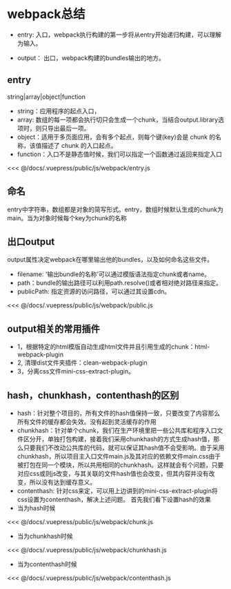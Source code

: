 # webpack总结
* entry: 入口，webpack执行构建的第一步将从entry开始递归构建，可以理解为输入。

* output： 出口，webpack构建的bundles输出的地方。

## entry
string|array|object|function
* string：应用程序的起点入口，
* array: 数组的每一项都会执行切只会生成一个chunk，当结合output.library选项时，则只导出最后一项。
* object：适用于多页面应用，会有多个起点，则每个键(key)会是 chunk 的名称，该值描述了 chunk 的入口起点。
* function：入口不是静态值时候，我们可以指定一个函数通过返回来指定入口

<<< @/docs/.vuepress/public/js/webpack/entry.js

## 命名
entry中字符串，数组都是对象的简写形式。entry，数组时候默认生成的chunk为main。当为对象时候每个key为chunk的名称

## 出口output
output属性决定webpack在哪里输出他的bundles，以及如何命名这些文件。
* filename: '输出bundle的名称'可以通过模版语法指定chunk或者name。
* path：bundle的输出路径可以利用path.resolve()或者相对绝对路径来指定。
* publicPath: 指定资源的访问路径，可以通过其设置cdn。

<<< @/docs/.vuepress/public/js/webpack/public.js

## output相关的常用插件
* 1，根据特定的html模版自动生成html文件并且引用生成的chunk：html-webpack-plugin
* 2, 清理dist文件夹插件：clean-webpack-plugin
* 3，分离css文件mini-css-extract-plugin。

## hash，chunkhash，contenthash的区别
* hash：针对整个项目的，所有文件的hash值保持一致，只要改变了内容那么所有文件的缓存都会失效。没有起到灵活缓存的作用
* chunkhash：针对单个chunk，我们在生产环境里把一些公共库和程序入口文件区分开，单独打包构建，接着我们采用chunkhash的方式生成hash值，那么只要我们不改动公共库的代码，就可以保证其hash值不会受影响。由于采用chunkhash，所以项目主入口文件main.js及其对应的依赖文件main.css由于被打包在同一个模块，所以共用相同的chunkhash。这样就会有个问题，只要对应css或则js改变，与其关联的文件hash值也会改变，但其内容并没有改变，所以没有达到缓存意义。
* contenthash: 针对css来定，可以用上边讲到的mini-css-extract-plugin将css设置为contenthash，解决上述问题。
首先我们看下设置hash的效果
* 当为hash时候

<<< @/docs/.vuepress/public/js/webpack/chunk.js
* 当为chunkhash时候

<<< @/docs/.vuepress/public/js/webpack/chunkhash.js
* 当为contenthash时候

<<< @/docs/.vuepress/public/js/webpack/contenthash.js

